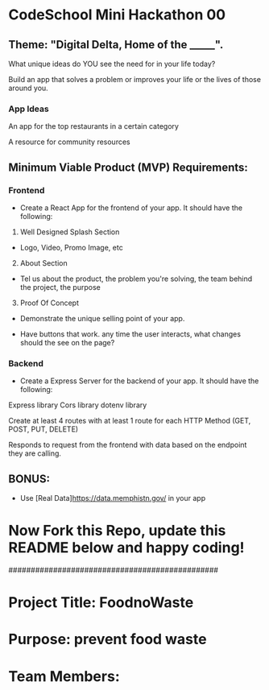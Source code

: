 # CodeSchool Mini Hackathon 00

## Theme: "Digital Delta, Home of the _____". 

What unique ideas do YOU see the need for in your life today?

Build an app that solves a problem or improves your life or the lives of those around you.

### App Ideas

An app for the top restaurants in a certain category

A resource for community resources

## Minimum Viable Product (MVP) Requirements: 

### Frontend

- Create a React App for the frontend of your app. It should have the following:

1. Well Designed Splash Section

- Logo, Video, Promo Image, etc

2. About Section

- Tel us about the product, the problem you're solving, the team behind the project, the purpose

3. Proof Of Concept

- Demonstrate the unique selling point of your app.

- Have buttons that work.
    any time the user interacts, what changes should the see on the page?

### Backend

- Create a Express Server for the backend of your app. It should have the following:

Express library
Cors library
dotenv library

Create at least 4 routes with at least 1 route for each HTTP Method (GET, POST, PUT, DELETE)

Responds to request from the frontend with data based on the endpoint they are calling.

## BONUS: 

- Use [Real Data]https://data.memphistn.gov/ in your app

# Now Fork this Repo, update this README below and happy coding!

###############################################

# Project Title: FoodnoWaste

# Purpose: prevent food waste

# Team Members: 